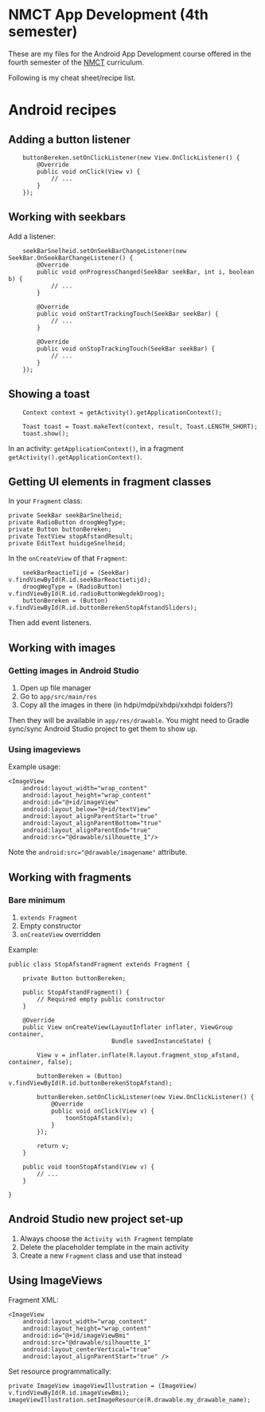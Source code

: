 # NMCT App Development (4th semester)

These are my files for the Android App Development course offered in the fourth semester of the [NMCT](http://nmct.be) curriculum.

Following is my cheat sheet/recipe list.


# Android recipes

## Adding a button listener

        buttonBereken.setOnClickListener(new View.OnClickListener() {
            @Override
            public void onClick(View v) {
                // ...
            }
        });

## Working with seekbars

Add a listener:

        seekBarSnelheid.setOnSeekBarChangeListener(new SeekBar.OnSeekBarChangeListener() {
            @Override
            public void onProgressChanged(SeekBar seekBar, int i, boolean b) {
                // ...
            }

            @Override
            public void onStartTrackingTouch(SeekBar seekBar) {
                // ...
            }

            @Override
            public void onStopTrackingTouch(SeekBar seekBar) {
                // ...
            }
        });

## Showing a toast

        Context context = getActivity().getApplicationContext();

        Toast toast = Toast.makeText(context, result, Toast.LENGTH_SHORT);
        toast.show();

In an activity: `getApplicationContext()`, in a fragment `getActivity().getApplicationContext()`.

## Getting UI elements in fragment classes

In your `Fragment` class:

    private SeekBar seekBarSnelheid;
    private RadioButton droogWegType;
    private Button buttonBereken;
    private TextView stopAfstandResult;
    private EditText huidigeSnelheid;

In the `onCreateView` of that `Fragment`:

        seekBarReactieTijd = (SeekBar) v.findViewById(R.id.seekBarReactietijd);
        droogWegType = (RadioButton) v.findViewById(R.id.radioButtonWegdekDroog);
        buttonBereken = (Button) v.findViewById(R.id.buttonBerekenStopAfstandSliders);

Then add event listeners.

## Working with images

### Getting images in Android Studio

1. Open up file manager
1. Go to `app/src/main/res`
1. Copy all the images in there (in hdpi/mdpi/xhdpi/xxhdpi folders?)

Then they will be available in `app/res/drawable`. You might need to Gradle sync/sync Android Studio project to get them to show up.

### Using imageviews

Example usage:

    <ImageView
        android:layout_width="wrap_content"
        android:layout_height="wrap_content"
        android:id="@+id/imageView"
        android:layout_below="@+id/textView"
        android:layout_alignParentStart="true"
        android:layout_alignParentBottom="true"
        android:layout_alignParentEnd="true"
        android:src="@drawable/silhouette_1"/>

Note the `android:src="@drawable/imagename"` attribute.

## Working with fragments

### Bare minimum

1. `extends Fragment`
1. Empty constructor
1. `onCreateView` overridden

Example:

    public class StopAfstandFragment extends Fragment {

        private Button buttonBereken;

        public StopAfstandFragment() {
            // Required empty public constructor
        }

        @Override
        public View onCreateView(LayoutInflater inflater, ViewGroup container,
                                 Bundle savedInstanceState) {

            View v = inflater.inflate(R.layout.fragment_stop_afstand, container, false);

            buttonBereken = (Button) v.findViewById(R.id.buttonBerekenStopAfstand);

            buttonBereken.setOnClickListener(new View.OnClickListener() {
                @Override
                public void onClick(View v) {
                    toonStopAfstand(v);
                }
            });

            return v;
        }

        public void toonStopAfstand(View v) {
            // ...
        }

    }

## Android Studio new project set-up

1. Always choose the `Activity with Fragment` template
1. Delete the placeholder template in the main activity
1. Create a new `Fragment` class and use that instead

## Using ImageViews

Fragment XML:


    <ImageView
        android:layout_width="wrap_content"
        android:layout_height="wrap_content"
        android:id="@+id/imageViewBmi"
        android:src="@drawable/silhouette_1"
        android:layout_centerVertical="true"
        android:layout_alignParentStart="true" />

Set resource programmatically:

    private ImageView imageViewIllustration = (ImageView) v.findViewById(R.id.imageViewBmi);
    imageViewIllustration.setImageResource(R.drawable.my_drawable_name);


